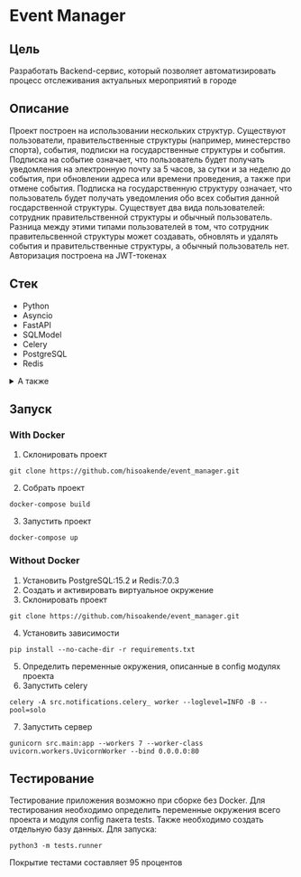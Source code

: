 # Event Manager

## Цель

Разработать Backend-сервис, который позволяет автоматизировать процесс отслеживания актуальных мероприятий в городе

## Описание

Проект построен на использовании нескольких структур. Существуют пользователи, 
правительственные структуры (например, минестерство спорта), события, подписки на государственные структуры и события.
Подписка на событие означает, что пользователь будет получать уведомления на электронную почту за 5 часов, за сутки
и за неделю до события, при обновлении адреса или времени проведения, а также при отмене события. Подписка
на государственную структуру означает, что пользователь будет получать уведомления обо всех события данной
госдарственной структуры. Существует два вида пользователей: сотрудник правительственной структуры и обычный пользователь. 
Разница между этими типами пользователей в том, что сотрудник правительсвенной структуры может создавать, 
обновлять и удалять события и правительственные структуры, а обычный пользователь нет.
Авторизация построена на JWT-токенах

## Стек

* Python
* Asyncio
* FastAPI
* SQLModel
* Celery
* PostgreSQL
* Redis

<details>
<summary>А также</summary>
  
   * aiosmtplib
   * asyncpg
   * gunicorn
   * uvicorn
   * mypy
   * fastapi-filter
   * fastapi-jwt-auth
  
</details>

## Запуск

### With Docker
1) Склонировать проект
```
git clone https://github.com/hisoakende/event_manager.git
```
2) Собрать проект
```
docker-compose build
```

3) Запустить проект
```
docker-compose up
```

### Without Docker
1) Установить PostgreSQL:15.2 и Redis:7.0.3
2) Создать и активировать виртуальное окружение
3) Склонировать проект
```
git clone https://github.com/hisoakende/event_manager.git
```
4) Установить зависимости
```
pip install --no-cache-dir -r requirements.txt
```
5) Определить переменные окружения, описанные в config модулях проекта
6) Запустить celery
```
celery -A src.notifications.celery_ worker --loglevel=INFO -B --pool=solo 
```
7) Запустить сервер
```
gunicorn src.main:app --workers 7 --worker-class uvicorn.workers.UvicornWorker --bind 0.0.0.0:80
```

## Тестирование

Тестирование приложения возможно при сборке без Docker. Для тестирования необходимо определить переменные окружения
всего проекта и модуля config пакета tests. Также необходимо создать отдельную базу данных. Для запуска:
```
python3 -m tests.runner
```
Покрытие тестами составляет 95 процентов